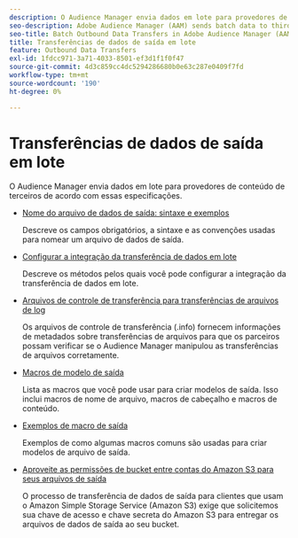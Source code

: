 ```yaml
---
description: O Audience Manager envia dados em lote para provedores de conteúdo de terceiros de acordo com essas especificações.
seo-description: Adobe Audience Manager (AAM) sends batch data to third-party content providers according to these specifications.
seo-title: Batch Outbound Data Transfers in Adobe Audience Manager (AAM)
title: Transferências de dados de saída em lote
feature: Outbound Data Transfers
exl-id: 1fdcc971-3a71-4033-8501-ef3d1f1f0f47
source-git-commit: 4d3c859cc4dc5294286680b0e63c287e0409f7fd
workflow-type: tm+mt
source-wordcount: '190'
ht-degree: 0%

---
```


# Transferências de dados de saída em lote

O Audience Manager envia dados em lote para provedores de conteúdo de terceiros de acordo com essas especificações.

* [Nome do arquivo de dados de saída: sintaxe e exemplos](/help/using/integration/receiving-audience-data/batch-outbound-transfers/outbound-file-name-contents.md)

  Descreve os campos obrigatórios, a sintaxe e as convenções usadas para nomear um arquivo de dados de saída.

* [Configurar a integração da transferência de dados em lote](batch-server-configuration.md)

  Descreve os métodos pelos quais você pode configurar a integração da transferência de dados em lote.

* [Arquivos de controle de transferência para transferências de arquivos de log](/help/using/integration/receiving-audience-data/batch-outbound-transfers/transfer-control-files.md)

  Os arquivos de controle de transferência (.info) fornecem informações de metadados sobre transferências de arquivos para que os parceiros possam verificar se o Audience Manager manipulou as transferências de arquivos corretamente.

* [Macros de modelo de saída](/help/using/integration/receiving-audience-data/batch-outbound-transfers/outbound-template-macros.md)

  Lista as macros que você pode usar para criar modelos de saída. Isso inclui macros de nome de arquivo, macros de cabeçalho e macros de conteúdo.

* [Exemplos de macro de saída](/help/using/integration/receiving-audience-data/batch-outbound-transfers/outbound-macro-examples.md)

  Exemplos de como algumas macros comuns são usadas para criar modelos de arquivo de saída.

* [Aproveite as permissões de bucket entre contas do Amazon S3 para seus arquivos de saída](/help/using/integration/receiving-audience-data/batch-outbound-transfers/authorize-s3-cross-bucket.md)

  O processo de transferência de dados de saída para clientes que usam o Amazon Simple Storage Service (Amazon S3) exige que solicitemos sua chave de acesso e chave secreta do Amazon S3 para entregar os arquivos de dados de saída ao seu bucket.
